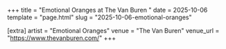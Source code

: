 +++
title = "Emotional Oranges at The Van Buren "
date = 2025-10-06
template = "page.html"
slug = "2025-10-06-emotional-oranges"

[extra]
artist = "Emotional Oranges"
venue = "The Van Buren"
venue_url = "https://www.thevanburen.com/"
+++
